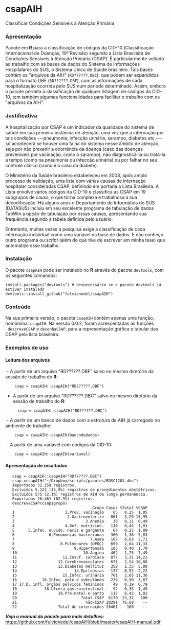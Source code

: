 # csapAIH
Classificar Condições Sensíveis à Atenção Primária

### Apresentação

Pacote em **R** para a classificação de códigos da CID-10 (Classificação Internacional de Doenças, 10ª Revisão) segundo a Lista Brasileira de Condições Sensíveis à Atenção Primária (CSAP). É particularmente voltado ao trabalho com as bases de dados do Sistema de Informações Hospitalares do SUS, o Sistema Único de Saúde brasileiro. Tais bases contêm os "arquivos da AIH" (`RD??????.DBC`), que podem ser expandidos para o formato DBF (`RD??????.DBF`), com as informações de cada hospitalização ocorrida pelo SUS num período determinado. Assim, embora o pacote permita a classificação de qualquer listagem de códigos da CID-10, tem também algumas funcionalidades para facilitar o trabalho com os "arquivos da AIH".

### Justificativa

A hospitalização por CSAP é um indicador da qualidade do sistema de saúde em sua primeira instância de atenção, uma vez que a internação por tais condições ---pneumonia, infecção urinária, sarampo, diabetes etc.---  só acontecerá se houver uma falha do sistema nesse âmbito de atenção, seja por não prevenir a ocorrência da doença (caso das doenças preveníveis por vacinação, como o sarampo), não diagnosticá-la ou tratá-la a tempo (como na pneumonia ou infeccão urinária) ou por falhar no seu controle clínico (como é o caso da diabete).

O Ministério da Saúde brasileiro estabeleceu em 2008, após amplo processo de validação, uma lista com várias causas de internação hospitalar consideradas CSAP, definindo em portaria a Lista Brasileira. A Lista envolve vários códigos da CID-10 e classifica as CSAP em 19 subgrupos de causa, o que torna complexa e trabalhosa a sua decodificação. Há alguns anos o Departamento de Informática do SUS (DATASUS) incluiu em seu excelente programa de tabulação de dados TabWin a opção de tabulação por essas causas, apresentando sua frequência segundo a tabela definida pelo usuário.

Entretanto, muitas vezes a pesquisa exige a classificação de cada internação individual como uma variável na base de dados. E não conheço outro programa ou *script* (além do que tive de escrever em minha tese) que automatize esse trabalho.

### Instalação

O pacote `csapAIH` pode ser instalado no **R** através do pacote `devtools`, com os seguintes comandos:
      
    install.packages("devtools") # desnecessário se o pacote devtools já estiver instalado
    devtools::install_github("fulvionedel/csapAIH")

### Conteúdo

Na sua primeira versão, o pacote `csapAIH` contém apenas uma função, homônima: `csapAIH`. Na versão 0.0.2, foram acrescentadas as funções ` descreveCSAP` e `desenhaCSAP`, para a representação gráfica e tabular das CSAP pela lista brasileira.

### Exemplos de uso
#### Leitura dos arquivos

  - A partir de um arquivo "RD??????.DBF" salvo no mesmo diretório da sessão de trabalho do **R**:
  
        csap = csapAIH::csapAIH("RD??????.DBF")

- A partir de um arquivo "RD??????.DBC" salvo no mesmo diretório da sessão de trabalho do **R**:
  
        csap = csapAIH::csapAIH("RD??????.DBC")
  
  - A paritr de um banco de dados com a estrutura da AIH já carregado no ambiente de trabalho:
  
        csap = csapAIH::csapAIH(bancodedados)
  
  - A partir de uma variável com códigos da CID-10:
  
        csap = csapAIH::csapAIH(variavel)
 
 #### Apresentação de resultados 
       csap = csapAIH::csapAIH("RD??????.DBC")
       csap =csapAIH("~/Dropbox/scripts/pacotes/RDSC1201.dbc")
       Importados 32.159 registros.
       Excluídos 5.123 (15,9%) registros de procedimentos obstétricos.
       Excluídos 575 (2,1%) registros de AIH de longa permanência.
       Exportados 26.461 (82.3%) registros.
       descreveCSAP(csap$grupo)
                                          Grupo Casos %Total %CSAP
       1                      1.Prev. vacinação    65   0,25  1,05
       2                       2.Gastroenterite   861   3,25 13,95
       3                               3.Anemia    30   0,11  0,49
       4                      4.Def. nutricion.   118   0,45  1,91
       5      5.Infec. ouvido, nariz e garganta    67   0,25  1,09
       6               6.Pneumonias bacterianas   360   1,36  5,83
       7                                 7.Asma   167   0,63  2,71
       8                    8.Pulmonares (DPOC)   699   2,64 11,33
       9                          9.Hipertensão   105   0,40  1,70
       10                             10.Angina   462   1,75  7,49
       11                    11.Insuf. cardíaca   877   3,31 14,21
       12                  12.Cerebrovasculares   671   2,54 10,88
       13                  13.Diabetes mellitus   358   1,35  5,80
       14                         14.Epilepsias   137   0,52  2,22
       15                    15.Infec. urinária   701   2,65 11,36
       16           16.Infec. pele e subcutâneo   239   0,90  3,87
       17 17.D. infl. órgãos pélvicos femininos    49   0,19  0,79
       18            18.Úlcera gastrointestinal    92   0,35  1,49
       19                  19.Pré-natal e parto   112   0,42  1,82
       20                            Total CSAP  6170  23,32   100
       21                              não-CSAP 20291  76,68    --
       22                  Total de internações 26461    100    --
 
***Veja o manual do pacote para mais detalhes:*** https://github.com/fulvionedel/csapAIH/blob/master/csapAIH-manual.pdf
